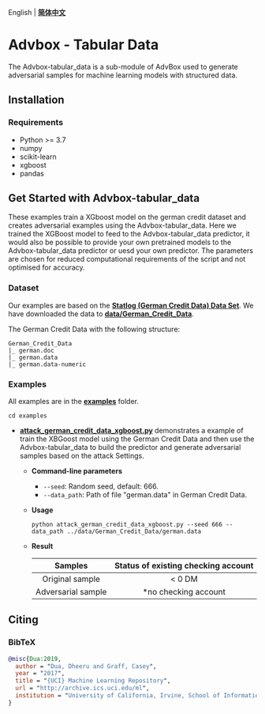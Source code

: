 English | **[简体中文](/AdvBox/tabular_data/README_cn.md)**

# Advbox - Tabular Data
The Advbox-tabular_data is a sub-module of AdvBox used to generate adversarial samples for machine learning models with structured data.

## Installation
### Requirements
- Python >= 3.7
- numpy
- scikit-learn
- xgboost
- pandas

## Get Started with Advbox-tabular_data

These examples train a XGboost model on the german credit dataset and creates adversarial examples using the Advbox-tabular_data.  Here we trained the XGBoost model to feed to the Advbox-tabular_data predictor, it would also be possible to provide your own pretrained models to the Advbox-tabular_data predictor or uesd your own predictor. The parameters are chosen for reduced computational requirements of the script and not optimised for accuracy.

### Dataset
Our examples are based on the **[Statlog (German Credit Data) Data Set](https://archive.ics.uci.edu/ml/datasets/statlog+(german+credit+data))**. We have downloaded the data to **[data/German_Credit_Data](/AdvBox/tabular_data/data/German_Credit_Data)**.

The German Credit Data with the following structure:

```
German_Credit_Data
|_ german.doc
|_ german.data
|_ german.data-numeric
```
 
### Examples
All examples are in the **[examples](/AdvBox/tabular_data/examples)** folder.

```
cd examples
```

- **[attack_german_credit_data_xgboost.py](/AdvBox/tabular_data/examples/attack_german_credit_data_xgboost.py)** demonstrates a example of train the XBGoost model using the German Credit Data and then use the Advbox-tabular_data to build the predictor and generate adversarial samples based on the attack Settings.
  - **Command-line parameters**
    - `--seed`: Random seed, default: 666.
    - `--data_path`: Path of file "german.data" in German Credit Data.
  - **Usage**
    ```
    python attack_german_credit_data_xgboost.py --seed 666 --data_path ../data/German_Credit_Data/german.data
    ```
  - **Result**

    | Samples | Status&nbsp;of&nbsp;existing&nbsp;checking&nbsp;account | Duration&nbsp;in&nbsp;month | Credit&nbsp;history | Purpose | Credit&nbsp;amount | Savings&nbsp;account/bonds | Present&nbsp;employment&nbsp;since | Installment&nbsp;rate&nbsp;in&nbsp;percentage&nbsp;of&nbsp;disposable&nbsp;income | Personal&nbsp;status&nbsp;and&nbsp;sex | Other&nbsp;debtors/guarantors | Present&nbsp;residence&nbsp;since | Property | Age&nbsp;in&nbsp;years | Other&nbsp;installment&nbsp;plans | Housing | Number&nbsp;of&nbsp;existing&nbsp;credits&nbsp;at&nbsp;this&nbsp;bank | Job | Number&nbsp;of&nbsp;people&nbsp;being&nbsp;liable&nbsp;to&nbsp;provide&nbsp;maintenance&nbsp;for | Telephone | foreign&nbsp;worker |
    |:--:|:--:|:--:|:--:|:--:|:--:|:--:|:--:|:--:|:--:|:--:|:--:|:--:|:--:|:--:|:--:|:--:|:--:|:--:|:--:|:--:|
    | Original&nbsp;sample | <&nbsp;0&nbsp;DM | 18 | no&nbsp;credits&nbsp;taken/all&nbsp;credits&nbsp;paid&nbsp;back&nbsp;duly | business | 3104 | <&nbsp;100&nbsp;DM | 4&nbsp;<=&nbsp;...&nbsp;<&nbsp;7&nbsp;years | 3 | male:&nbsp;single | none | 1 | building&nbsp;society&nbsp;savings&nbsp;agreement/life&nbsp;insurance | 31 | bank | own | 1 | skilled&nbsp;employee/official | 1 | yes,&nbsp;registered&nbsp;under&nbsp;the&nbsp;customers&nbsp;name | yes |
    | Adversarial&nbsp;sample | *no&nbsp;checking&nbsp;account | 18 | no&nbsp;credits&nbsp;taken/all&nbsp;credits&nbsp;paid&nbsp;back&nbsp;duly | *car&nbsp;(used) | 3104 | <&nbsp;100&nbsp;DM | 4&nbsp;<=&nbsp;...&nbsp;<&nbsp;7&nbsp;years | 3 | male:&nbsp;single | none | 1 | building&nbsp;society&nbsp;savings&nbsp;agreement/life&nbsp;insurance | 31 | bank | own | 1 | skilled&nbsp;employee/official | 1 | yes,&nbsp;registered&nbsp;under&nbsp;the&nbsp;customers&nbsp;name | yes |

## Citing

### BibTeX

```bibtex
@misc{Dua:2019,
  author = "Dua, Dheeru and Graff, Casey",
  year = "2017",
  title = "{UCI} Machine Learning Repository",
  url = "http://archive.ics.uci.edu/ml",
  institution = "University of California, Irvine, School of Information and Computer Sciences"
}
``` 
